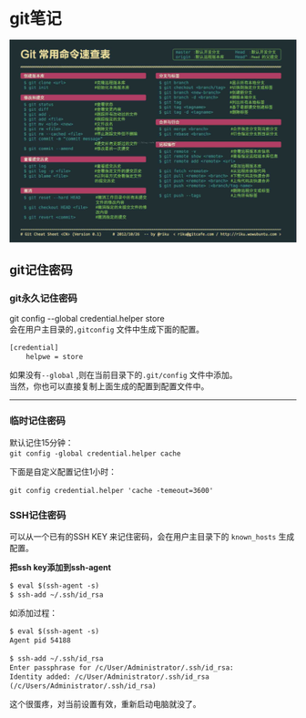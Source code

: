 # git笔记

![git](./git.png)

## git记住密码

###  git永久记住密码  
git config --global credential.helper store  
会在用户主目录的`,gitconfig` 文件中生成下面的配置。  

```
[credential]
    helpwe = store
```

如果没有`--global` ,则在当前目录下的`.git/config` 文件中添加。  
当然，你也可以直接复制上面生成的配置到配置文件中。  

--------

### 临时记住密码
默认记住15分钟：  
`git config -global credential.helper cache`  

下面是自定义配置记住1小时：  

`git config credential.helper 'cache -temeout=3600'`  

### SSH记住密码

可以从一个已有的SSH KEY 来记住密码，会在用户主目录下的 `known_hosts` 生成配置。  

**把ssh key添加到ssh-agent**  

```
$ eval $(ssh-agent -s)
$ ssh-add ~/.ssh/id_rsa
```

如添加过程：  

```
$ eval $(ssh-agent -s)
Agent pid 54188

$ ssh-add ~/.ssh/id_rsa
Enter passphrase for /c/User/Administrator/.ssh/id_rsa:
Identity added: /c/User/Administrator/.ssh/id_rsa (/c/Users/Administrator/.ssh/id_rsa)
```

这个很蛋疼，对当前设置有效，重新启动电脑就没了。

